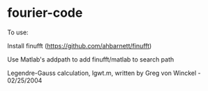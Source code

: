 # fourier-code

To use:

Install finufft (https://github.com/ahbarnett/finufft)

Use Matlab's addpath to add finufft/matlab to search path



Legendre-Gauss calculation, lgwt.m, written by Greg von Winckel - 02/25/2004
